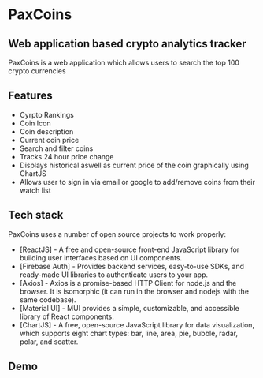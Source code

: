 # PaxC️oins
## Web application based crypto analytics tracker 

PaxCoins is a web application which allows users to search the top 100 crypto currencies 

## Features

- Cyrpto Rankings
- Coin Icon
- Coin description
- Current coin price
- Search and filter coins
- Tracks 24 hour price change
- Displays historical aswell as current price of the coin graphically using ChartJS
- Allows user to sign in via email or google to add/remove coins from their watch list

## Tech stack

PaxCoins uses a number of open source projects to work properly:

- [ReactJS] - A free and open-source front-end JavaScript library for building user interfaces based on UI components.
- [Firebase Auth] - Provides backend services, easy-to-use SDKs, and ready-made UI libraries to authenticate users to your app. 
- [Axios] - Axios is a promise-based HTTP Client for node.js and the browser. It is isomorphic (it can run in the browser and nodejs with the same codebase).
- [Material UI] - MUI provides a simple, customizable, and accessible library of React components. 
- [ChartJS] - A free, open-source JavaScript library for data visualization, which supports eight chart types: bar, line, area, pie, bubble, radar, polar, and scatter.

## Demo

